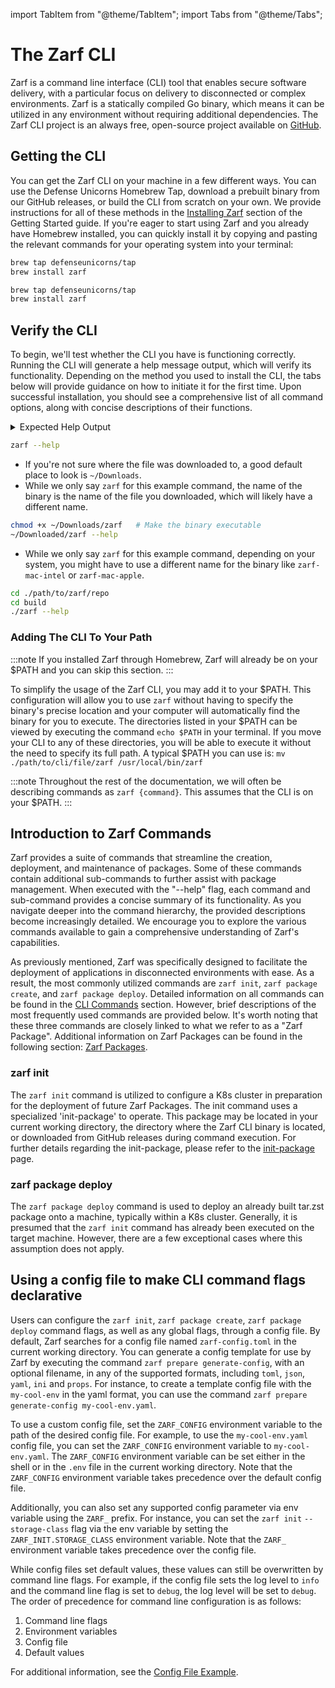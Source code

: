 import TabItem from "@theme/TabItem";
import Tabs from "@theme/Tabs";

# The Zarf CLI

<!-- TODO: @JPERRY This text seems a bit short, What else can we be saying here? -->
<!-- TODO: @JPERRY Is mentioning Cobra actually useful here? -->
<!-- TODO: @JPERRY Should I mention the OS and arch when talking about statically built binaries? -->

Zarf is a command line interface (CLI) tool that enables secure software delivery, with a particular focus on delivery to disconnected or complex environments. Zarf is a statically compiled Go binary, which means it can be utilized in any environment without requiring additional dependencies. The Zarf CLI project is an always free, open-source project available on [GitHub](https://github.com/defenseunicorns/zarf).

## Getting the CLI

<!-- TODO: @JPERRY Is it better to link to 'Installing Zarf' or should we repeat the information here? (check w/ Madeline) -->
<!-- TODO: @JPERRY Make sure the 'Installing Zarf' section if fully up to date with all the installation methods -->

You can get the Zarf CLI on your machine in a few different ways. You can use the Defense Unicorns Homebrew Tap, download a prebuilt binary from our GitHub releases, or build the CLI from scratch on your own. We provide instructions for all of these methods in the [Installing Zarf](../1-getting-started/index.md#installing-zarf) section of the Getting Started guide. If you're eager to start using Zarf and you already have Homebrew installed, you can quickly install it by copying and pasting the relevant commands for your operating system into your terminal:

<!-- NOTE: The empty line after the '<TabItem ...>' lines are important for the rendering... -->
<Tabs>
<TabItem value="macOS" label="macOS" default>

```bash
brew tap defenseunicorns/tap
brew install zarf
```

</TabItem>

<TabItem value="Linux" label="Linux">

```bash
brew tap defenseunicorns/tap
brew install zarf
```

</TabItem>
</Tabs>

## Verify the CLI

<!-- TODO: @JPERRY A lot of this stuff could (and probably should) go in the 'Installing Zarf' section -->

To begin, we'll test whether the CLI you have is functioning correctly. Running the CLI will generate a help message output, which will verify its functionality. Depending on the method you used to install the CLI, the tabs below will provide guidance on how to initiate it for the first time. Upon successful installation, you should see a comprehensive list of all command options, along with concise descriptions of their functions.

<details><summary>Expected Help Output</summary>
<p>
The output of the help command should look <b>something</b> like this (CLI flags will also appear at the end of the output):

```text
Zarf eliminates the complexity of air gap software delivery for Kubernetes clusters and cloud native workloads
using a declarative packaging strategy to support DevSecOps in offline and semi-connected environments.

Usage:
  zarf [COMMAND]|[ZARF-PACKAGE]|[ZARF-YAML] [flags]
  zarf [command]

Available Commands:
  completion        Generate the autocompletion script for the specified shell
  connect           Access services or pods deployed in the cluster
  destroy           Tear it all down, we'll miss you Zarf...
  help              Help about any command
  init              Prepares a k8s cluster for the deployment of Zarf packages
  package           Zarf package commands for creating, deploying, and inspecting packages
  prepare           Tools to help prepare assets for packaging
  tools             Collection of additional tools to make airgap easier
  version           Displays the version of the Zarf binary
```

</p>
</details>

<Tabs>
<TabItem value="homebrew" label="Installed via Homebrew" default>

```bash
zarf --help
```

</TabItem>

<TabItem value="custom-install" label="Downloaded from Github">

- If you're not sure where the file was downloaded to, a good default place to look is `~/Downloads`.
- While we only say `zarf` for this example command, the name of the binary is the name of the file you downloaded, which will likely have a different name.

```bash
chmod +x ~/Downloads/zarf   # Make the binary executable
~/Downloaded/zarf --help
```

</TabItem>

<TabItem value="manually-built" label="Manually Built">

- While we only say `zarf` for this example command, depending on your system, you might have to use a different name for the binary like `zarf-mac-intel` or `zarf-mac-apple`.

```bash
cd ./path/to/zarf/repo
cd build
./zarf --help
```

</TabItem>

</Tabs>

### Adding The CLI To Your Path

:::note
If you installed Zarf through Homebrew, Zarf will already be on your $PATH and you can skip this section.
:::

To simplify the usage of the Zarf CLI, you may add it to your $PATH. This configuration will allow you to use `zarf` without having to specify the binary's precise location and your computer will automatically find the binary for you to execute. The directories listed in your $PATH can be viewed by executing the command `echo $PATH` in your terminal. If you move your CLI to any of these directories, you will be able to execute it without the need to specify its full path. A typical $PATH you can use is: `mv ./path/to/cli/file/zarf /usr/local/bin/zarf`

:::note
Throughout the rest of the documentation, we will often be describing commands as `zarf {command}`. This assumes that the CLI is on your $PATH.
:::

## Introduction to Zarf Commands

Zarf provides a suite of commands that streamline the creation, deployment, and maintenance of packages. Some of these commands contain additional sub-commands to further assist with package management. When executed with the "--help" flag, each command and sub-command provides a concise summary of its functionality. As you navigate deeper into the command hierarchy, the provided descriptions become increasingly detailed. We encourage you to explore the various commands available to gain a comprehensive understanding of Zarf's capabilities.

As previously mentioned, Zarf was specifically designed to facilitate the deployment of applications in disconnected environments with ease. As a result, the most commonly utilized commands are `zarf init`, `zarf package create`, and `zarf package deploy`. Detailed information on all commands can be found in the [CLI Commands](./100-cli-commands/zarf.md) section. However, brief descriptions of the most frequently used commands are provided below. It's worth noting that these three commands are closely linked to what we refer to as a "Zarf Package". Additional information on Zarf Packages can be found in the following section: [Zarf Packages](../3-create-a-zarf-package/1-zarf-packages.md).

### zarf init

<!-- TODO: Find a good place to talk about what the init command is actually doing (there's a lot of special magic sauce going on with that command) -->

The `zarf init` command is utilized to configure a K8s cluster in preparation for the deployment of future Zarf Packages. The init command uses a specialized 'init-package' to operate. This package may be located in your current working directory, the directory where the Zarf CLI binary is located, or downloaded from GitHub releases during command execution. For further details regarding the init-package, please refer to the [init-package](../3-create-a-zarf-package/3-zarf-init-package.md) page.

### zarf package deploy

<!-- The most common use case (like 99.9% of the time) is deploying onto a k8s cluster.. but that doesn't HAVE to be the case.. How do I write the docs for this then? -->
<!-- TODO: Write some docs (or redirect to other docs) describing when you would be able to do a `zarf package deploy` before a `zarf init` -->

The `zarf package deploy` command is used to deploy an already built tar.zst package onto a machine, typically within a K8s cluster. Generally, it is presumed that the `zarf init` command has already been executed on the target machine. However, there are a few exceptional cases where this assumption does not apply.

## Using a config file to make CLI command flags declarative

Users can configure the `zarf init`, `zarf package create`, `zarf package deploy` command flags, as well as any global flags, through a config file. By default, Zarf searches for a config file named `zarf-config.toml` in the current working directory. You can generate a config template for use by Zarf by executing the command `zarf prepare generate-config`, with an optional filename, in any of the supported formats, including `toml`, `json`, `yaml`, `ini` and `props`. For instance, to create a template config file with the `my-cool-env` in the yaml format, you can use the command `zarf prepare generate-config my-cool-env.yaml`.

To use a custom config file, set the `ZARF_CONFIG` environment variable to the path of the desired config file. For example, to use the `my-cool-env.yaml` config file, you can set the `ZARF_CONFIG` environment variable to `my-cool-env.yaml`. The `ZARF_CONFIG` environment variable can be set either in the shell or in the `.env` file in the current working directory. Note that the `ZARF_CONFIG` environment variable takes precedence over the default config file.

Additionally, you can also set any supported config parameter via env variable using the `ZARF_` prefix. For instance, you can set the `zarf init` `--storage-class` flag via the env variable by setting the `ZARF_INIT.STORAGE_CLASS` environment variable. Note that the `ZARF_` environment variable takes precedence over the config file.

While config files set default values, these values can still be overwritten by command line flags. For example, if the config file sets the log level to `info` and the command line flag is set to `debug`, the log level will be set to `debug`. The order of precedence for command line configuration is as follows:

1. Command line flags
2. Environment variables
3. Config file
4. Default values

For additional information, see the [Config File Example](../../examples/config-file/README.md).

